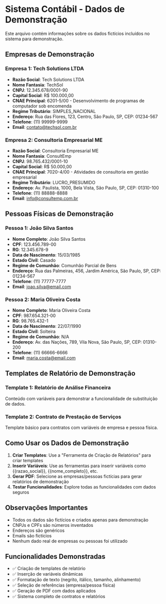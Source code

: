 # Sistema Contábil - Dados de Demonstração

Este arquivo contém informações sobre os dados fictícios incluídos no sistema para demonstração.

## Empresas de Demonstração

### Empresa 1: Tech Solutions LTDA
- **Razão Social**: Tech Solutions LTDA
- **Nome Fantasia**: TechSol
- **CNPJ**: 12.345.678/0001-90
- **Capital Social**: R$ 100.000,00
- **CNAE Principal**: 6201-5/00 - Desenvolvimento de programas de computador sob encomenda
- **Regime Tributário**: SIMPLES_NACIONAL
- **Endereço**: Rua das Flores, 123, Centro, São Paulo, SP, CEP: 01234-567
- **Telefone**: (11) 99999-9999
- **Email**: contato@techsol.com.br

### Empresa 2: Consultoria Empresarial ME
- **Razão Social**: Consultoria Empresarial ME
- **Nome Fantasia**: ConsultEmp
- **CNPJ**: 98.765.432/0001-10
- **Capital Social**: R$ 50.000,00
- **CNAE Principal**: 7020-4/00 - Atividades de consultoria em gestão empresarial
- **Regime Tributário**: LUCRO_PRESUMIDO
- **Endereço**: Av. Paulista, 1000, Bela Vista, São Paulo, SP, CEP: 01310-100
- **Telefone**: (11) 88888-8888
- **Email**: info@consultemp.com.br

## Pessoas Físicas de Demonstração

### Pessoa 1: João Silva Santos
- **Nome Completo**: João Silva Santos
- **CPF**: 123.456.789-00
- **RG**: 12.345.678-9
- **Data de Nascimento**: 15/03/1985
- **Estado Civil**: Casado
- **Regime de Comunhão**: Comunhão Parcial de Bens
- **Endereço**: Rua das Palmeiras, 456, Jardim América, São Paulo, SP, CEP: 01234-567
- **Telefone**: (11) 77777-7777
- **Email**: joao.silva@email.com

### Pessoa 2: Maria Oliveira Costa
- **Nome Completo**: Maria Oliveira Costa
- **CPF**: 987.654.321-00
- **RG**: 98.765.432-1
- **Data de Nascimento**: 22/07/1990
- **Estado Civil**: Solteira
- **Regime de Comunhão**: N/A
- **Endereço**: Av. das Nações, 789, Vila Nova, São Paulo, SP, CEP: 01310-200
- **Telefone**: (11) 66666-6666
- **Email**: maria.costa@email.com

## Templates de Relatório de Demonstração

### Template 1: Relatório de Análise Financeira
Conteúdo com variáveis para demonstrar a funcionalidade de substituição de dados.

### Template 2: Contrato de Prestação de Serviços
Template básico para contratos com variáveis de empresa e pessoa física.

## Como Usar os Dados de Demonstração

1. **Criar Templates**: Use a "Ferramenta de Criação de Relatórios" para criar templates
2. **Inserir Variáveis**: Use as ferramentas para inserir variáveis como {{razao_social}}, {{nome_completo}}, etc.
3. **Gerar PDF**: Selecione as empresas/pessoas fictícias para gerar relatórios de demonstração
4. **Testar Funcionalidades**: Explore todas as funcionalidades com dados seguros

## Observações Importantes

- Todos os dados são fictícios e criados apenas para demonstração
- CNPJs e CPFs são números inventados
- Endereços são genéricos
- Emails são fictícios
- Nenhum dado real de empresas ou pessoas foi utilizado

## Funcionalidades Demonstradas

- ✅ Criação de templates de relatório
- ✅ Inserção de variáveis dinâmicas
- ✅ Formatação de texto (negrito, itálico, tamanho, alinhamento)
- ✅ Seleção de referências (empresa/pessoa física)
- ✅ Geração de PDF com dados aplicados
- ✅ Sistema completo de contratos e relatórios
